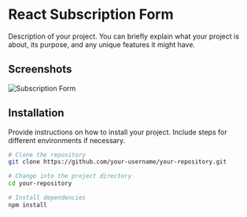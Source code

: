 # React Subscription Form

Description of your project. You can briefly explain what your project is about, its purpose, and any unique features it might have.

## Screenshots

![Subscription Form](<URL to your screenshot image>)

## Installation

Provide instructions on how to install your project. Include steps for different environments if necessary.

```bash
# Clone the repository
git clone https://github.com/your-username/your-repository.git

# Change into the project directory
cd your-repository

# Install dependencies
npm install

